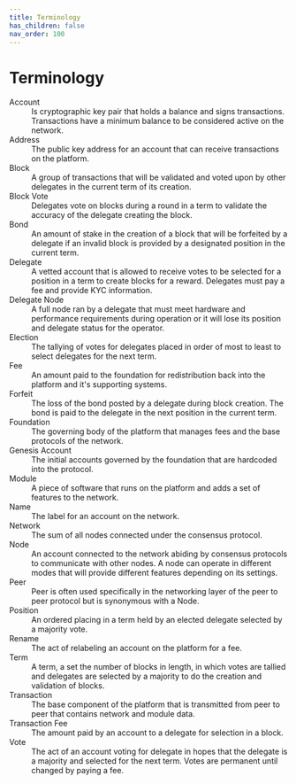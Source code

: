 ```yaml
---
title: Terminology
has_children: false
nav_order: 100
---
```


# Terminology

<dl>
    <dt>Account</dt>
    <dd>
        Is cryptographic key pair that holds a balance and signs transactions.  Transactions have a minimum balance to be considered active on the network.
    </dd>
    <dt>Address</dt>
    <dd>
        The public key address for an account that can receive transactions on the platform.
    </dd>
    <dt>Block</dt>
    <dd>
        A group of transactions that will be validated and voted upon by other delegates in the current term of its creation.
    </dd>
    <dt>Block Vote</dt>
    <dd>
        Delegates vote on blocks during a round in a term to validate the accuracy of the delegate creating the block.
    </dd>
    <dt>Bond</dt>
    <dd>
        An amount of stake in the creation of a block that will be forfeited by a delegate if an invalid block is provided by a designated position in the current term.
    </dd>
    <dt>Delegate</dt>
    <dd>
        A vetted account that is allowed to receive votes to be selected for a position in a term to create blocks for a reward.  Delegates must pay a fee and provide KYC information.
    </dd>
    <dt>Delegate Node</dt>
    <dd>
        A full node ran by a delegate that must meet hardware and performance requirements during operation or it will lose its position and delegate status for the operator.
    </dd>
    <dt>Election</dt>
    <dd>
        The tallying of votes for delegates placed in order of most to least to select delegates for the next term.
    </dd>
    <dt>Fee</dt>
    <dd>
        An amount paid to the foundation for redistribution back into the platform and it's supporting systems.
    </dd>
    <dt>Forfeit</dt>
    <dd>
        The loss of the bond posted by a delegate during block creation.  The bond is paid to the delegate in the next position in the current term.
    </dd>
    <dt>Foundation</dt>
    <dd>
        The governing body of the platform that manages fees and the base protocols of the network.
    </dd>
    <dt>Genesis Account</dt>
    <dd>
        The initial accounts governed by the foundation that are hardcoded into the protocol.
    </dd>
    <dt>Module</dt>
    <dd>
        A piece of software that runs on the platform and adds a set of features to the network.
    </dd>
    <dt>Name</dt>
    <dd>
        The label for an account on the network.
    </dd>
    <dt>Network</dt>
    <dd>
        The sum of all nodes connected under the consensus protocol.
    </dd>
    <dt>Node</dt>
    <dd>
        An account connected to the network abiding by consensus protocols to communicate with other nodes.  A node can operate in different modes that will provide different features depending on its settings.
    </dd>
    <dt>Peer</dt>
    <dd>
        Peer is often used specifically in the networking layer of the peer to peer protocol but is synonymous with a Node.
    </dd>
    <dt>Position</dt>
    <dd>
        An ordered placing in a term held by an elected delegate selected by a majority vote.
    </dd>
    <dt>Rename</dt>
    <dd>
        The act of relabeling an account on the platform for a fee.  
    </dd>
    <dt>Term</dt>
    <dd>
        A term, a set the number of blocks in length, in which votes are tallied and delegates are selected by a majority to do the creation and validation of blocks.
    </dd>
    <dt>Transaction</dt>
    <dd>
        The base component of the platform that is transmitted from peer to peer that contains network and module data.
    </dd>
    <dt>Transaction Fee</dt>
    <dd>
        The amount paid by an account to a delegate for selection in a block.
    </dd>
    <dt>Vote</dt>
    <dd>
        The act of an account voting for delegate in hopes that the delegate is a majority and selected for the next term.  Votes are permanent until changed by paying a fee.
    </dd>
</dl>
